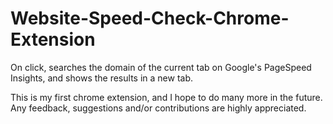 # Website-Speed-Check-Chrome-Extension
On click, searches the domain of the current tab on Google's PageSpeed Insights, and shows the results in a new tab.

This is my first chrome extension, and I hope to do many more in the future. Any feedback, suggestions and/or contributions are highly appreciated.
